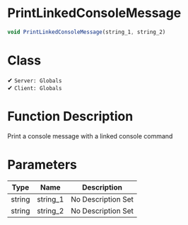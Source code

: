# PrintLinkedConsoleMessage
```js
void PrintLinkedConsoleMessage(string_1, string_2)
```
# Class
✔ `Server: Globals`  
✔ `Client: Globals`  

# Function Description
Print a console message with a linked console command
# Parameters
Type|Name|Description
--|--|--
string|string_1|No Description Set
string|string_2|No Description Set
